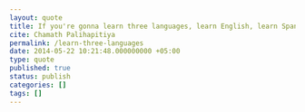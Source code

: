 ```yaml
---
layout: quote
title: If you're gonna learn three languages, learn English, learn Spanish and learn some coding framework. And I think you'll have a job for life if you do that.
cite: Chamath Palihapitiya
permalink: /learn-three-languages
date: 2014-05-22 10:21:48.000000000 +05:00
type: quote
published: true
status: publish
categories: []
tags: []
---
```



